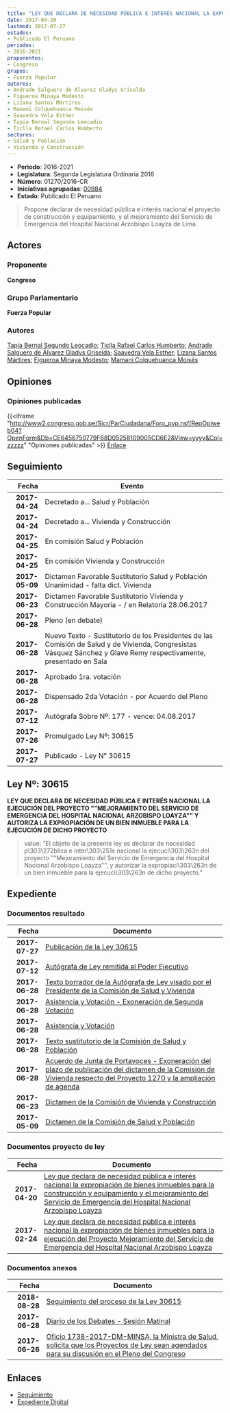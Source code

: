 ```yaml
---
title: "LEY QUE DECLARA DE NECESIDAD PÚBLICA E INTERÉS NACIONAL LA EXPROPIACIÓN DE BIENES INMUEBLES PARA LA CONSTRUCCIÓN Y EQUIPAMIENTO, Y EL MEJORAMIENTO DEL SERVICIO DE EMERGENCIA DEL HOSPITAL NACIONAL ARZOBISPO LOAYZA"
date: 2017-04-20
lastmod: 2017-07-27
estados:
- Publicado El Peruano
periodos:
- 2016-2021
proponentes:
- Congreso
grupos:
- Fuerza Popular
autores:
- Andrade Salguero de Álvarez Gladys Griselda
- Figueroa Minaya Modesto
- Lizana Santos Mártires
- Mamani Colquehuanca Moisés
- Saavedra Vela Esther
- Tapia Bernal Segundo Leocadio
- Ticlla Rafael Carlos Humberto
sectores:
- Salud y Población
- Vivienda y Construcción
---
```

- **Periodo**: 2016-2021
- **Legislatura**: Segunda Legislatura Ordinaria 2016
- **Número**: 01270/2016-CR
- **Iniciativas agrupadas**: [00984](../../00900/00984)
- **Estado**: Publicado El Peruano

> Propone declarar de necesidad pública e interés nacional el proyecto de construcción y equipamiento, y el mejoramiento del Servicio de Emergencia del Hospital Nacional Arzobispo Loayza de Lima.


## Actores

### Proponente

**Congreso**

### Grupo Parlamentario

**Fuerza Popular**

### Autores

[Tapia Bernal Segundo Leocadio](mailto:mailto:stapia@congreso.gob.pe); [Ticlla Rafael Carlos Humberto](mailto:mailto:cticlla@congreso.gob.pe); [Andrade Salguero de Álvarez Gladys Griselda](mailto:mailto:gandrade@congreso.gob.pe); [Saavedra Vela Esther](mailto:mailto:esaavedra@congreso.gob.pe); [Lizana Santos Mártires](mailto:mailto:mlizana@congreso.gob.pe); [Figueroa Minaya Modesto](mailto:mailto:mfigueroam@congreso.gob.pe); [Mamani Colquehuanca Moisés](mailto:mailto:mmamani@congreso.gob.pe)

## Opiniones

### Opiniones publicadas

{{<iframe "http://www2.congreso.gob.pe/Sicr/ParCiudadana/Foro_pvp.nsf/RepOpiweb04?OpenForm&Db=CE6456750779F68D05258109005CD6E2&View=yyyy&Col=zzzzz" "Opiniones publicadas" >}}
[Enlace](http://www2.congreso.gob.pe/Sicr/ParCiudadana/Foro_pvp.nsf/RepOpiweb04?OpenForm&Db=CE6456750779F68D05258109005CD6E2&View=yyyy&Col=zzzzz)


## Seguimiento

| Fecha | Evento |
|------:|--------|
| **2017-04-24** | Decretado a... Salud y Población |
| **2017-04-24** | Decretado a... Vivienda y Construcción |
| **2017-04-25** | En comisión Salud y Población |
| **2017-04-25** | En comisión Vivienda y Construcción |
| **2017-05-09** | Dictamen Favorable Sustitutorio Salud y Población Unanimidad - falta dict. Vivienda |
| **2017-06-23** | Dictamen Favorable Sustitutorio Vivienda y Construcción Mayoria - / en Relatoría 28.06.2017 |
| **2017-06-28** | Pleno (en debate) |
| **2017-06-28** | Nuevo Texto - Sustitutorio de los Presidentes de las Comisión de Salud y de Vivienda, Congresistas Vásquez Sánchez y Glave Remy respectivamente, presentado en Sala |
| **2017-06-28** | Aprobado 1ra. votación |
| **2017-06-28** | Dispensado 2da Votación - por Acuerdo del Pleno |
| **2017-07-12** | Autógrafa Sobre Nº: 177 - vence: 04.08.2017 |
| **2017-07-26** | Promulgado Ley Nº: 30615 |
| **2017-07-27** | Publicado - Ley N° 30615 |

## Ley Nº: 30615

**LEY QUE DECLARA DE NECESIDAD PÚBLICA E INTERÉS NACIONAL LA EJECUCIÓN DEL PROYECTO ""MEJORAMIENTO DEL SERVICIO DE EMERGENCIA DEL HOSPITAL NACIONAL ARZOBISPO LOAYZA"" Y AUTORIZA LA EXPROPIACIÓN DE UN BIEN INMUEBLE PARA LA EJECUCIÓN DE DICHO PROYECTO**

> value: "El objeto de la presente ley es declarar de necesidad p\303\272blica e inter\303\251s nacional la ejecuci\303\263n del proyecto \"\"Mejoramiento del Servicio de Emergencia del Hospital Nacional Arzobispo Loayza\"\", y autorizar la expropiaci\303\263n de un bien inmueble para la ejecuci\303\263n de dicho proyecto."


## Expediente

### Documentos resultado

| Fecha | Documento |
|------:|-----------|
| **2017-07-27** | [Publicación de la Ley 30615](http://www.leyes.congreso.gob.pe/Documentos/2016_2021/ADLP/Normas_Legales/30615-LEY.pdf) |
| **2017-07-12** | [Autógrafa de Ley remitida al Poder Ejecutivo](http://www.leyes.congreso.gob.pe/Documentos/2016_2021/ADLP/Texto_Aprobado/AU0098420170712.pdf) |
| **2017-06-28** | [Texto borrador de la Autógrafa de Ley visado por el Presidente de la Comisión de Salud y Vivienda](http://www.leyes.congreso.gob.pe/Documentos/2016_2021/Texto_Borrador_de_Autografa/BAU0098420170628.PDF) |
| **2017-06-28** | [Asistencia y Votación - Exoneración de Segunda Votación](http://www.leyes.congreso.gob.pe/Documentos/2016_2021/Asistencia_y_Votacion/Proyectos_de_Ley/Exoneracion_de_Segunda_Votacion/ESV0098420170628..pdf) |
| **2017-06-28** | [Asistencia y Votación](http://www.leyes.congreso.gob.pe/Documentos/2016_2021/Asistencia_y_Votacion/Proyectos_de_Ley/AV0098420170628.pdf) |
| **2017-06-28** | [Texto sustitutorio de la Comisión de Salud y Población](http://www.leyes.congreso.gob.pe/Documentos/2016_2021/Texto_Sustitutorio/Proyectos_de_Ley/TS0098420170628.PDF) |
| **2017-06-28** | [Acuerdo de Junta de Portavoces - Exoneración del plazo de publicación del dictamen de la Comisión de Vivienda respecto del Proyecto 1270 y la ampliación de agenda](http://www.leyes.congreso.gob.pe/Documentos/2016_2021/Acuerdos/Junta_Portavoces/AJP0098420170628.pdf) |
| **2017-06-23** | [Dictamen de la Comisión de Vivienda y Construcción](http://www.leyes.congreso.gob.pe/Documentos/2016_2021/Dictamenes/Proyectos_de_Ley/01270DC24MAY20170623.pdf) |
| **2017-05-09** | [Dictamen de la Comisión de Salud y Población](http://www.leyes.congreso.gob.pe/Documentos/2016_2021/Dictamenes/Proyectos_de_Ley/00984DC21MAY20170509..pdf) |

### Documentos proyecto de ley

| Fecha | Documento |
|------:|-----------|
| **2017-04-20** | [Ley que declara de necesidad pública e interés nacional la expropiación de bienes inmuebles para la construcción y equipamiento y el mejoramiento del Servicio de Emergencia del Hospital Nacional Arzobispo Loayza](http://www.leyes.congreso.gob.pe/Documentos/2016_2021/Proyectos_de_Ley_y_de_Resoluciones_Legislativas/PL0127020170420.PDF) |
| **2017-02-24** | [Ley que declara de necesidad pública e interés nacional la expropiación de bienes inmuebles para la ejecución del Proyecto Mejoramiento del Servicio de Emergencia del Hospital Nacional Arzobispo Loayza](http://www.leyes.congreso.gob.pe/Documentos/2016_2021/Proyectos_de_Ley_y_de_Resoluciones_Legislativas/PL0098420170224.pdf) |

### Documentos anexos

| Fecha | Documento |
|------:|-----------|
| **2018-08-28** | [Seguimiento del proceso de la Ley 30615](http://www.leyes.congreso.gob.pe/Documentos/2016_2021/Seguimiento_de_Proyectos_de_Ley/00984PL20180828.pdf) |
| **2017-06-28** | [Diario de los Debates - Sesión Matinal](http://www2.congreso.gob.pe/Sicr/DiarioDebates/Publicad.nsf/SesionesPleno/05256D6E0073DFE90525814E000C2020/$FILE/SLO-2016-18.pdf) |
| **2017-06-26** | [Oficio 1738-2017-DM-MINSA, la Ministra de Salud, solicita que los Proyectos de Ley sean agendados para su discusión en el Pleno del Congreso](http://www.leyes.congreso.gob.pe/Documentos/2016_2021/Oficios/Otras_Instituciones/OFICIO-1738-2017-DM-MIN-SA.PDF) |

## Enlaces

- [Seguimiento](http://www2.congreso.gob.pe/Sicr/TraDocEstProc/CLProLey2016.nsf/f7fff46988ca05b1052578e100829cc7/11e7a1495d1eece1052581080082d349?OpenDocument)
- [Expediente Digital](http://www2.congreso.gob.pe/Sicr/TraDocEstProc/Expvirt_2011.nsf/visbusqptramdoc1621/01270?opendocument)

